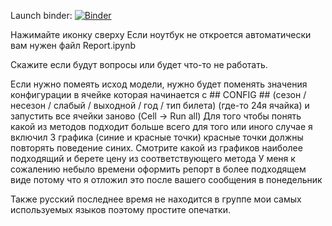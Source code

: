 
Launch binder: [![Binder](https://mybinder.org/badge_logo.svg)](https://mybinder.org/v2/gh/thebarsik/meganom-elasticity-price/master)

Нажимайте иконку сверху
Если ноутбук не откроется автоматически вам нужен файл Report.ipynb



Скажите если будут вопросы или будет что-то не работать.

Если нужно помеять исход модели, нужно будет поменять значения конфигурации в ячейке которая начинается с ## CONFIG ## (сезон / несезон / слабый / выходной / год / тип билета) (где-то 24я ячайка) и запустить все ячейки заново (Cell -> Run all)
Для того чтобы понять какой из методов подходит больше всего для того или иного случае я включил 3 графика (синие и красные точки) красные точки должны повторять поведение синих. Смотрите какой из графиков наиболее подходящий и берете цену из соответствующего метода
У меня к сожалению небыло времени оформить репорт в более подходящем виде потому что я отложил это после вашего сообщения в понедельник

Также русский последнее время не находится в группе мои самых используемых языков поэтому простите опечатки.
